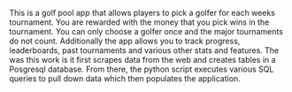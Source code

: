 This is a golf pool app that allows players to pick a golfer for each weeks tournament. You are rewarded with the money that you pick wins in the tournament. You can only choose a golfer once and the major tournaments do not count.
Additionally the app allows you to track progress, leaderboards, past tournaments and various other stats and features. The was this work is it first scrapes data from the web and creates tables in a Posgresql database. From there, the python script executes various
SQL queries to pull down data which then populates the application.
